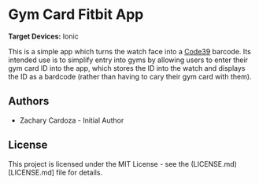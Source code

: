 # Gym Card Fitbit App

**Target Devices:** Ionic

This is a simple app which turns the watch face into a [Code39](https://en.wikipedia.org/wiki/Code_39) barcode.  Its intended use is to simplify entry into gyms by allowing users to enter their gym card ID into the app, which stores the ID into the watch and displays the ID as a bardcode (rather than having to cary their gym card with them).

## Authors
- Zachary Cardoza - Initial Author

## License
This project is licensed under the MIT License - see the (LICENSE.md)[LICENSE.md] file for details.

